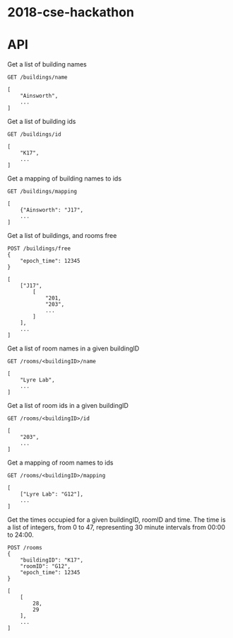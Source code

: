 # 2018-cse-hackathon

# API


Get a list of building names
```
GET /buildings/name
```

```
[
    "Ainsworth",
    ...
]
```

Get a list of building ids
```
GET /buildings/id
```

```
[
    "K17",
    ...
]
```

Get a mapping of building names to ids
```
GET /buildings/mapping
```

```
[
    {"Ainsworth": "J17",
    ...
]
```


Get a list of buildings, and rooms free
```
POST /buildings/free
{
    "epoch_time": 12345
}
```

```
[
    ["J17",
        [
            "201,
            "203",
            ...
        ]
    ],
    ...
]
```


Get a list of room names in a given buildingID
```
GET /rooms/<buildingID>/name
```

```
[
    "Lyre Lab",
    ...
]
```

Get a list of room ids in a given buildingID
```
GET /rooms/<buildingID>/id
```

```
[
    "203",
    ...
]
```


Get a mapping of room names to ids
```
GET /rooms/<buildingID>/mapping
```

```
[
    ["Lyre Lab": "G12"],
    ...
]
```

Get the times occupied for a given buildingID, roomID and time.
The time is a list of integers, from 0 to 47, representing 30 minute intervals from 00:00 to 24:00.
```
POST /rooms
{
    "buildingID": "K17",
    "roomID": "G12",
    "epoch_time": 12345
}
```

```
[
    [
        28,
        29
    ],
    ...
]
```